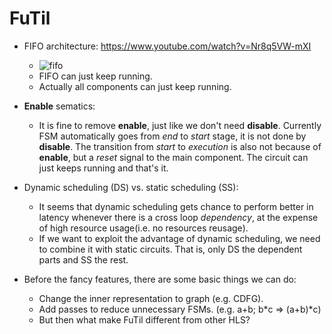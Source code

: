 # FuTil

- FIFO architecture: <https://www.youtube.com/watch?v=Nr8q5VW-mXI>
  - ![fifo](/Users/Cindy/Nextcloud/Cornell/research/Note/SeaShell/figure/fifo.png)
  - FIFO can just keep running. 
  - Actually all components can just keep running.

- **Enable** sematics:
  - It is fine to remove **enable**, just like we don't need **disable**. Currently FSM automatically goes from *end* to *start* stage, it is not done by **disable**. The transition from *start* to *execution* is also not because of **enable**, but a *reset* signal to the main component. The circuit can just keeps running and that's it.
- Dynamic scheduling (DS) vs. static scheduling (SS):
  - It seems that dynamic scheduling gets chance to perform better in latency whenever there is a cross loop *dependency*, at the expense of high resource usage(i.e. no resources reusage). 
  - If we want to exploit the advantage of dynamic scheduling, we need to combine it with static circuits. That is, only DS the dependent parts and SS the rest.

- Before the fancy features, there are some basic things we can do:
  - Change the inner representation to graph (e.g. CDFG).
  - Add passes to reduce unnecessary FSMs. (e.g. a+b; b\*c => (a+b)\*c)
  - But then what make FuTil different from other HLS?








